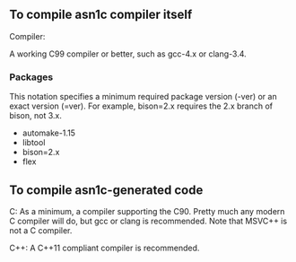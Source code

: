 
## To compile asn1c compiler itself

Compiler:

A working C99 compiler or better, such as gcc-4.x or clang-3.4.

### Packages

This notation specifies a minimum required package version (-ver)
or an exact version (=ver). For example, bison=2.x requires the 2.x branch
of bison, not 3.x.

 * automake-1.15
 * libtool
 * bison=2.x
 * flex

## To compile asn1c-generated code

C:
As a minimum, a compiler supporting the C90. Pretty much any modern C compiler
will do, but gcc or clang is recommended. Note that MSVC++ is not a C compiler.

C++:
A C++11 compliant compiler is recommended.

